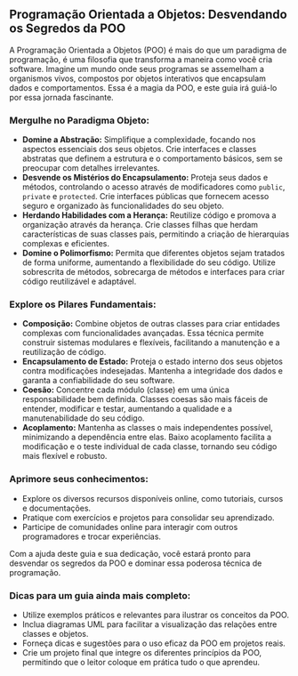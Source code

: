 ## Programação Orientada a Objetos: Desvendando os Segredos da POO

A Programação Orientada a Objetos (POO) é mais do que um paradigma de programação, é uma filosofia que transforma a maneira como você cria software. Imagine um mundo onde seus programas se assemelham a organismos vivos, compostos por objetos interativos que encapsulam dados e comportamentos. Essa é a magia da POO, e este guia irá guiá-lo por essa jornada fascinante.

### Mergulhe no Paradigma Objeto:

* **Domine a Abstração:** Simplifique a complexidade, focando nos aspectos essenciais dos seus objetos. Crie interfaces e classes abstratas que definem a estrutura e o comportamento básicos, sem se preocupar com detalhes irrelevantes.
* **Desvende os Mistérios do Encapsulamento:** Proteja seus dados e métodos, controlando o acesso através de modificadores como `public`, `private` e `protected`. Crie interfaces públicas que fornecem acesso seguro e organizado às funcionalidades do seu objeto.
* **Herdando Habilidades com a Herança:** Reutilize código e promova a organização através da herança. Crie classes filhas que herdam características de suas classes pais, permitindo a criação de hierarquias complexas e eficientes.
* **Domine o Polimorfismo:** Permita que diferentes objetos sejam tratados de forma uniforme, aumentando a flexibilidade do seu código. Utilize sobrescrita de métodos, sobrecarga de métodos e interfaces para criar código reutilizável e adaptável.

### Explore os Pilares Fundamentais:

* **Composição:** Combine objetos de outras classes para criar entidades complexas com funcionalidades avançadas. Essa técnica permite construir sistemas modulares e flexíveis, facilitando a manutenção e a reutilização de código.
* **Encapsulamento de Estado:** Proteja o estado interno dos seus objetos contra modificações indesejadas. Mantenha a integridade dos dados e garanta a confiabilidade do seu software.
* **Coesão:** Concentre cada módulo (classe) em uma única responsabilidade bem definida. Classes coesas são mais fáceis de entender, modificar e testar, aumentando a qualidade e a manutenabilidade do seu código.
* **Acoplamento:** Mantenha as classes o mais independentes possível, minimizando a dependência entre elas. Baixo acoplamento facilita a modificação e o teste individual de cada classe, tornando seu código mais flexível e robusto.

### Aprimore seus conhecimentos:

* Explore os diversos recursos disponíveis online, como tutoriais, cursos e documentações.
* Pratique com exercícios e projetos para consolidar seu aprendizado.
* Participe de comunidades online para interagir com outros programadores e trocar experiências.

Com a ajuda deste guia e sua dedicação, você estará pronto para desvendar os segredos da POO e dominar essa poderosa técnica de programação.

### Dicas para um guia ainda mais completo:

* Utilize exemplos práticos e relevantes para ilustrar os conceitos da POO.
* Inclua diagramas UML para facilitar a visualização das relações entre classes e objetos.
* Forneça dicas e sugestões para o uso eficaz da POO em projetos reais.
* Crie um projeto final que integre os diferentes princípios da POO, permitindo que o leitor coloque em prática tudo o que aprendeu.